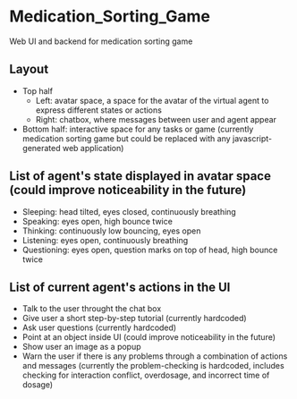 # Medication_Sorting_Game
Web UI and backend for medication sorting game

## Layout
- Top half
  + Left: avatar space, a space for the avatar of the virtual agent to express different states or actions
  + Right: chatbox, where messages between user and agent appear
- Bottom half: interactive space for any tasks or game (currently medication sorting game but could be replaced with any javascript-generated web application)

## List of agent's state displayed in avatar space (could improve noticeability in the future)
- Sleeping: head tilted, eyes closed, continuously breathing
- Speaking: eyes open, high bounce twice
- Thinking: continuously low bouncing, eyes open
- Listening: eyes open, continuously breathing
- Questioning: eyes open, question marks on top of head, high bounce twice

## List of current agent's actions in the UI
- Talk to the user throught the chat box
- Give user a short step-by-step tutorial (currently hardcoded)
- Ask user questions (currently hardcoded)
- Point at an object inside UI (could improve noticeability in the future)
- Show user an image as a popup
- Warn the user if there is any problems through a combination of actions and messages (currently the problem-checking is hardcoded, includes checking for interaction conflict, overdosage, and incorrect time of dosage)
